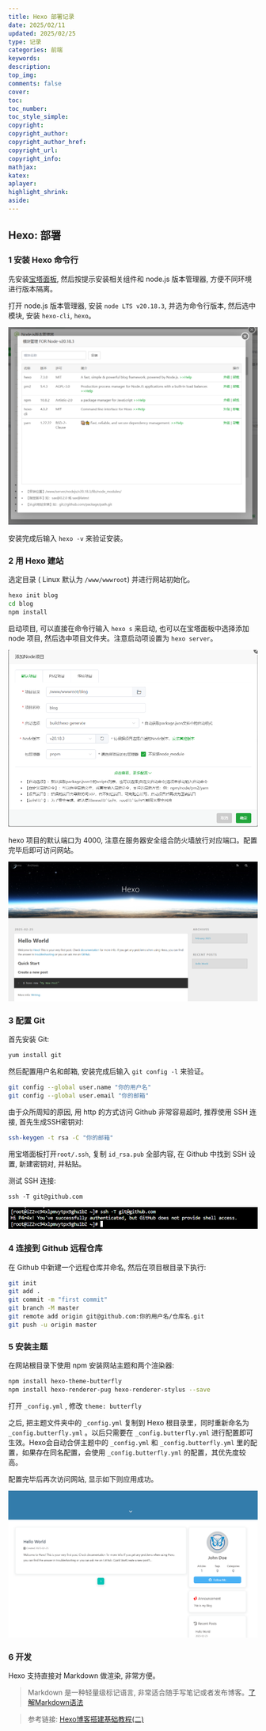 ```yaml
---
title: Hexo 部署记录
date: 2025/02/11
updated: 2025/02/25
type: 记录
categories: 前端
keywords:
description:
top_img: 
comments: false
cover:
toc:
toc_number:
toc_style_simple:
copyright:
copyright_author:
copyright_author_href:
copyright_url:
copyright_info:
mathjax:
katex:
aplayer:
highlight_shrink:
aside:
---
```

##  Hexo: 部署

### 1 安装 Hexo 命令行

先安装[宝塔面板](https://www.bt.cn/new/index.html), 然后按提示安装相关组件和 node.js 版本管理器, 方便不同环境进行版本隔离。

打开 node.js 版本管理器, 安装 `node LTS v20.18.3`, 并选为命令行版本, 然后选中模块, 安装 `hexo-cli`, `hexo`。

![1.png](1.png)

安装完成后输入 `hexo -v` 来验证安装。

### 2 用 Hexo 建站

选定目录 ( Linux 默认为 `/www/wwwroot`) 并进行网站初始化。

```bash
hexo init blog
cd blog
npm install
```

启动项目, 可以直接在命令行输入 `hexo s` 来启动, 也可以在宝塔面板中选择添加 node 项目, 然后选中项目文件夹。注意启动项设置为 `hexo server`。

![3.png](3.png)

hexo 项目的默认端口为 4000, 注意在服务器安全组合防火墙放行对应端口。配置完毕后即可访问网站。

![4.png](4.png)

### 3 配置 Git

首先安装 Git:

```bash
yum install git
```

然后配置用户名和邮箱, 安装完成后输入 `git config -l` 来验证。

```bash
git config --global user.name "你的用户名"
git config --global user.email "你的邮箱"
```

由于众所周知的原因, 用 http 的方式访问 Github 非常容易超时, 推荐使用 SSH 连接, 首先生成SSH密钥对:

```bash
ssh-keygen -t rsa -C "你的邮箱"
```

用宝塔面板打开`root/.ssh`, 复制 `id_rsa.pub` 全部内容, 在 Github 中找到 SSH 设置, 新建密钥对, 并粘贴。

测试 SSH 连接:

```
ssh -T git@github.com
```

![2.png](2.png)

### 4 连接到 Github 远程仓库

在 Github 中新建一个远程仓库并命名, 然后在项目根目录下执行:

```bash
git init
git add .
git commit -m "first commit"
git branch -M master
git remote add origin git@github.com:你的用户名/仓库名.git
git push -u origin master
```
### 5 安装主题

在网站根目录下使用 npm 安装网站主题和两个渲染器:

```bash
npm install hexo-theme-butterfly 
npm install hexo-renderer-pug hexo-renderer-stylus --save
```
打开 `_config.yml` , 修改 `theme: butterfly` 

之后, 把主题文件夹中的 `_config.yml` 复制到 Hexo 根目录里，同时重新命名为 `_config.butterfly.yml` 。以后只需要在 `_config.butterfly.yml` 进行配置即可生效。Hexo会自动合併主题中的 `_config.yml` 和 `_config.butterfly.yml` 里的配置，如果存在同名配置，会使用 `_config.butterfly.yml` 的配置，其优先度较高。

配置完毕后再次访问网站, 显示如下则应用成功。

![5.png](5.png)

### 6 开发

Hexo 支持直接对 Markdown 做渲染, 非常方便。

>   Markdown 是一种轻量级标记语言, 非常适合随手写笔记或者发布博客。[了解Markdown语法](https://www.runoob.com/markdown/md-tutorial.html)

>   参考链接: [Hexo博客搭建基础教程(二)](https://www.fomal.cc/posts/4aa2d85f.html)
